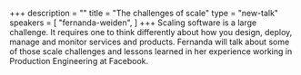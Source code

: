 +++
description = ""
title = "The challenges of scale"
type = "new-talk"
speakers = [
        "fernanda-weiden",
]
+++
Scaling software is a large challenge. It requires one to think differently about how you design, deploy, manage and monitor services and products. Fernanda will talk about some of those scale challenges and lessons learned in her experience working in Production Engineering at Facebook.